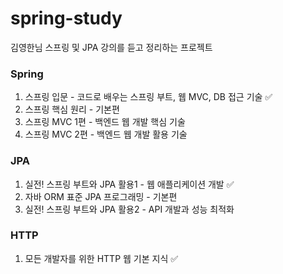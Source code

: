 # spring-study
김영한님 스프링 및 JPA 강의를 듣고 정리하는 프로젝트

### Spring
1. 스프링 입문 - 코드로 배우는 스프링 부트, 웹 MVC, DB 접근 기술 ✅
2. 스프링 핵심 원리 - 기본편
3. 스프링 MVC 1편 - 백엔드 웹 개발 핵심 기술
4. 스프링 MVC 2편 - 백엔드 웹 개발 활용 기술


### JPA
1. 실전! 스프링 부트와 JPA 활용1 - 웹 애플리케이션 개발 ✅
2. 자바 ORM 표준 JPA 프로그래밍 - 기본편
3. 실전! 스프링 부트와 JPA 활용2 - API 개발과 성능 최적화

### HTTP
1. 모든 개발자를 위한 HTTP 웹 기본 지식 ✅
